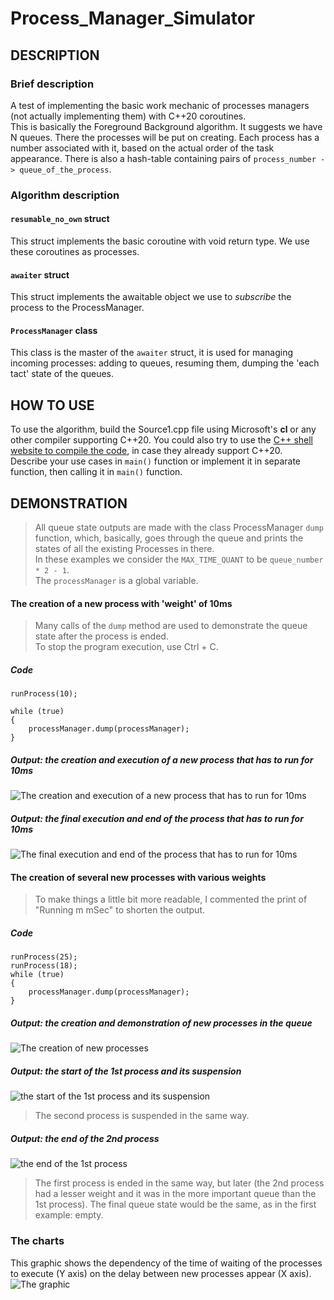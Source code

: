 # Process_Manager_Simulator
## DESCRIPTION
### Brief description
A test of implementing the basic work mechanic of processes managers (not actually implementing them) with C++20 coroutines.  
This is basically the Foreground Background algorithm. It suggests we have N queues. There the processes will be put on creating. 
Each process has a number associated with it, based on the actual order of the task appearance. There is also a hash-table containing pairs of
`process_number -> queue_of_the_process`.
### Algorithm description   
#### `resumable_no_own` struct
This struct implements the basic coroutine with void return type. We use these coroutines as processes.
#### `awaiter` struct
This struct implements the awaitable object we use to _subscribe_ the process to the ProcessManager.
#### `ProcessManager` class
This class is the master of the `awaiter` struct, it is used for managing incoming processes: adding to queues, resuming them, dumping the 'each tact' state of the queues.
## HOW TO USE
To use the algorithm, build the Source1.cpp file using Microsoft's __cl__ or any other compiler supporting C++20.
You could also try to use the [C++ shell website to compile the code](http://cpp.sh/), in case they already support C++20.   
Describe your use cases in `main()` function or implement it in separate function, then calling it in `main()` function.

## DEMONSTRATION

> All queue state outputs are made with the class ProcessManager `dump` function, which, basically, goes through the queue and prints the states 
of all the existing Processes in there.     
> In these examples we consider the `MAX_TIME_QUANT` to be `queue_number * 2 - 1`.      
> The `processManager` is a global variable.

#### The creation of a new process with 'weight' of 10ms
> Many calls of the `dump` method are used to demonstrate the queue state after the process is ended.       
> To stop the program execution, use Ctrl + C.
##### Code
```  
runProcess(10);     
   
while (true)
{
    processManager.dump(processManager);
}
```
##### Output: the creation and execution of a new process that has to run for 10ms
![The creation and execution of a new process that has to run for 10ms](images/1_1.png "The creation and execution of a new process that has to run for 10ms")
##### Output: the final execution and end of the process that has to run for 10ms
![The final execution and end of the process that has to run for 10ms](images/1_2.png "The final execution and end of the process that has to run for 10ms")

#### The creation of several new processes with various weights
> To make things a little bit more readable, I commented the print of "Running m mSec" to shorten the output.     
##### Code
```  
runProcess(25);
runProcess(18);
while (true)
{
    processManager.dump(processManager);
}
```
##### Output: the creation and demonstration of new processes in the queue
![The creation of new processes](images/2_1.png "The creation of new processes")
##### Output: the start of the 1st process and its suspension
![the start of the 1st process and its suspension](images/2_2.png "the start of the 1st process and its suspension")
> The second process is suspended in the same way.
##### Output: the end of the 2nd process
![the end of the 1st process](images/2_3.png "the end of the 1st process")
> The first process is ended in the same way, but later (the 2nd process had a lesser weight and it was in the more important queue than the 1st process). The final queue state would be the same, as in the first example: empty.
### The charts
This graphic shows the dependency of the time of waiting of the processes to execute (Y axis) on the delay between new processes appear (X axis).
![The graphic](images/graphic.jpg "The graphic")
